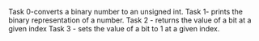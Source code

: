 Task 0-converts a binary number to an unsigned int.
Task 1- prints the binary representation of a number.
Task 2 - returns the value of a bit at a given index
Task 3 - sets the value of a bit to 1 at a given index.
